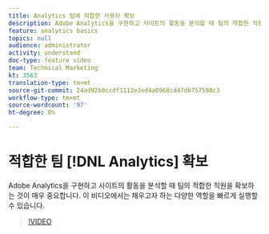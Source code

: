 ```yaml
---
title: Analytics 팀에 적합한 사용자 확보
description: Adobe Analytics을 구현하고 사이트의 활동을 분석할 때 팀의 적합한 직원을 확보하는 것이 매우 중요합니다. 이 비디오에서는 채우고자 하는 다양한 역할을 빠르게 실행할 수 있습니다.
feature: analytics basics
topics: null
audience: administrator
activity: understand
doc-type: feature video
team: Technical Marketing
kt: 3563
translation-type: tm+mt
source-git-commit: 24ad92b0ccdf1112e3ed4a0968cd47db757598c3
workflow-type: tm+mt
source-wordcount: '97'
ht-degree: 0%

---
```



# 적합한 팀 [!DNL Analytics] 확보

Adobe Analytics을 구현하고 사이트의 활동을 분석할 때 팀의 적합한 직원을 확보하는 것이 매우 중요합니다. 이 비디오에서는 채우고자 하는 다양한 역할을 빠르게 실행할 수 있습니다.

>[!VIDEO](https://video.tv.adobe.com/v/28756/?quality=12)
